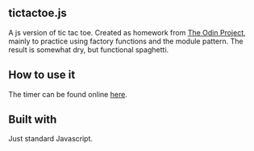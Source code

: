 ## tictactoe.js
A js version of tic tac toe. Created as homework from [The Odin Project](https://www.theodinproject.com/courses/javascript/lessons/tic-tac-toe-javascript), mainly to practice using factory functions and the module pattern. The result is somewhat dry, but functional spaghetti.

## How to use it
The timer can be found online [here](https://vilsl.github.io/odinproject-tictactoe/).

## Built with
Just standard Javascript.
